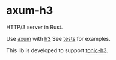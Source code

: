 # axum-h3
HTTP/3 server in Rust.

Use [axum](https://github.com/tokio-rs/axum) with [h3](https://github.com/hyperium/h3)
See [tests](../tonic-h3-tests/src/axum.rs) for examples.

This lib is developed to support [tonic-h3](https://github.com/youyuanwu/tonic-h3).